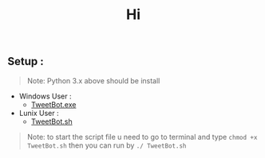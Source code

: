 <h1 align="center">Hi</h1>
<br>

## Setup :
> Note: Python 3.x above should be install
  * Windows User :
    * [TweetBot.exe]()
  * Lunix User :
    * [TweetBot.sh]()
> Note: to start the script file u need to go to terminal
> and type ```chmod +x TweetBot.sh``` then you can run by
> ```./ TweetBot.sh```
